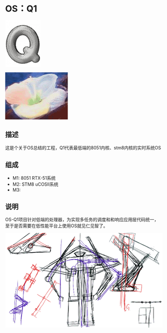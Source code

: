 # OS：Q1

[![sites](docs/q.png)](http://qitas.cn)

[![owner](docs/qitas.png)](http://itq.ink/)

## 描述

这是个关于OS总结的工程，Q1代表最低端的8051内核、stm8内核的实时系统OS

## 组成
- M1: 8051 RTX-51系统
- M2: STM8 uCOSII系统
- M3: 

## 说明

OS-Q1项目针对低端的处理器，为实现多任务的调度和和响应应用层代码统一，至于是否需要在低性能平台上使用OS就见仁见智了。

![Q1 Logo](docs/R1.png)